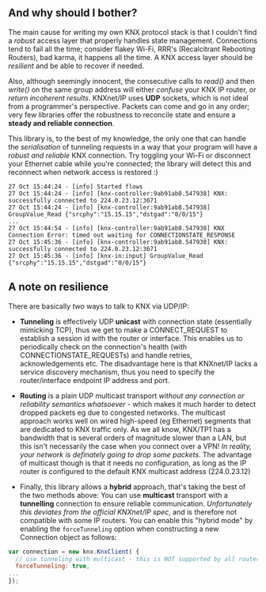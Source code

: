## And why should I bother?

The main cause for writing my own KNX protocol stack is that I couldn't find a *robust* access layer that properly handles state management.
Connections tend to fail all the time; consider flakey Wi-Fi, RRR's (Recalcitrant Rebooting Routers), bad karma, it happens all the time. A KNX access layer should be *resilient* and be able to recover if needed.

Also, although seemingly innocent, the consecutive calls to *read()* and then *write()* on the same group address will either *confuse* your KNX IP router, or *return incoherent results*.
KNXnet/IP uses **UDP** sockets, which is not ideal from a programmer's perspective. Packets can come and go in any order; very few libraries offer the robustness to reconcile state and ensure a **steady and reliable connection**.

This library is, to the best of my knowledge, the only one that can handle the *serialisation* of tunneling requests in a way that your program will have a *robust and reliable* KNX connection. Try toggling your Wi-Fi or disconnect your Ethernet cable while you're connected; the library will detect this and reconnect when network access is restored :)

```
27 Oct 15:44:24 - [info] Started flows
27 Oct 15:44:24 - [info] [knx-controller:9ab91ab8.547938] KNX: successfully connected to 224.0.23.12:3671
27 Oct 15:44:24 - [info] [knx-controller:9ab91ab8.547938] GroupValue_Read {"srcphy":"15.15.15","dstgad":"0/0/15"}
...
27 Oct 15:44:54 - [info] [knx-controller:9ab91ab8.547938] KNX Connection Error: timed out waiting for CONNECTIONSTATE_RESPONSE
27 Oct 15:45:36 - [info] [knx-controller:9ab91ab8.547938] KNX: successfully connected to 224.0.23.12:3671
27 Oct 15:45:36 - [info] [knx-in:input] GroupValue_Read {"srcphy":"15.15.15","dstgad":"0/0/15"}
```

## A note on resilience

There are basically *two* ways to talk to KNX via UDP/IP:

- **Tunneling** is effectively UDP **unicast** with connection state (essentially mimicking TCP), thus we get to make a CONNECT_REQUEST to establish a session id with the router or interface. This enables us to periodically check on the connection's health (with CONNECTIONSTATE_REQUESTs) and handle retries, acknowledgements etc. The disadvantage here is that KNXnet/IP lacks a service discovery mechanism, thus you need to specify the router/interface endpoint IP address and port.

- **Routing** is a plain UDP multicast transport *without any connection or reliability semantics whatsoever* - which makes it much harder to detect dropped packets eg due to congested networks. The multicast approach works well on wired high-speed (eg Ethernet) segments that are dedicated to KNX traffic only. As we all know, KNX/TP1 has a bandwidth that is several orders of magnitude slower than a LAN, but this isn't necessarily the case when you connect over a VPN! *In reality, your network is definately going to drop some packets*. The advantage of multicast though is that it needs no configuration, as long as the IP router is configured to the default KNX multicast address (224.0.23.12)

- Finally, this library allows a **hybrid** approach, that's taking the best of the two methods above: You can use **multicast** transport with a **tunnelling** connection to ensure reliable communication. *Unfortunately this deviates from the official KNXnet/IP spec*, and is therefore not compatible with some IP routers. You can enable this "hybrid mode" by enabling the `forceTunneling` option when constructing a new Connection object as follows:

```js
var connection = new knx.KnxClient( {
  // use tunneling with multicast - this is NOT supported by all routers!
  forceTunneling: true,
...
});
```
